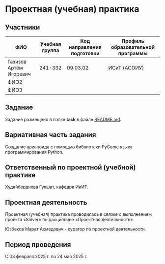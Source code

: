 # Проектная (учебная) практика

## Участники

| ФИО | Учебная группа | Код направления подготовки | Профиль образовательной программы |
|-|-|-|-|
| Газизов Артём Игоревич |241-332|09.03.02|ИСиТ (АСОИУ)|
| ФИО2 ||||
| ФИО3 ||||

## Задание

Задание размещено в папке **task** в файле [README.md](task/README.md).

## Вариативная часть задания

Создание арканоида с помощью библиотеки PyGame языка программирования Python.

## Ответственный по проектной (учебной) практике

Худайбердиева Гулшат, кафедра ИиИТ.

## Проектная деятельность

Проектная (учебная) практика проводилась в связке с выполнением проекта «Shiver» по дисциплине «Проектная деятельность».

Юзбеков Марат Ахмедович - куратор по проектной деятельности.

## Период проведения

С 03 февраля 2025 г. по 24 мая 2025 г.
